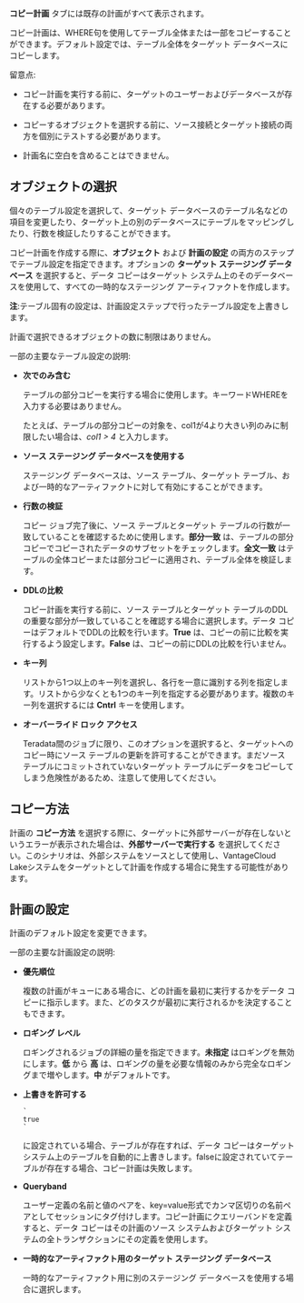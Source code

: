 **コピー計画** タブには既存の計画がすべて表示されます。

コピー計画は、WHERE句を使用してテーブル全体または一部をコピーすることができます。デフォルト設定では、テーブル全体をターゲット データベースにコピーします。

留意点:

-   コピー計画を実行する前に、ターゲットのユーザーおよびデータベースが存在する必要があります。


-   コピーするオブジェクトを選択する前に、ソース接続とターゲット接続の両方を個別にテストする必要があります。


-   計画名に空白を含めることはできません。


## オブジェクトの選択


個々のテーブル設定を選択して、ターゲット データベースのテーブル名などの項目を変更したり、ターゲット上の別のデータベースにテーブルをマッピングしたり、行数を検証したりすることができます。

コピー計画を作成する際に、**オブジェクト** および **計画の設定** の両方のステップでテーブル設定を指定できます。オプションの **ターゲット ステージング データベース** を選択すると、データ コピーはターゲット システム上のそのデータベースを使用して、すべての一時的なステージング アーティファクトを作成します。

**注**:テーブル固有の設定は、計画設定ステップで行ったテーブル設定を上書きします。

計画で選択できるオブジェクトの数に制限はありません。

一部の主要なテーブル設定の説明:

-   **次でのみ含む**

    テーブルの部分コピーを実行する場合に使用します。キーワードWHEREを入力する必要はありません。

    たとえば、テーブルの部分コピーの対象を、col1が4より大きい列のみに制限したい場合は、*col1 > 4* と入力します。


-   **ソース ステージング データベースを使用する**

    ステージング データベースは、ソース テーブル、ターゲット テーブル、および一時的なアーティファクトに対して有効にすることができます。


-   **行数の検証**

    コピー ジョブ完了後に、ソース テーブルとターゲット テーブルの行数が一致していることを確認するために使用します。**部分一致** は、テーブルの部分コピーでコピーされたデータのサブセットをチェックします。**全文一致** はテーブルの全体コピーまたは部分コピーに適用され、テーブル全体を検証します。


-   **DDLの比較**

    コピー計画を実行する前に、ソース テーブルとターゲット テーブルのDDLの重要な部分が一致していることを確認する場合に選択します。データ コピーはデフォルトでDDLの比較を行います。**True** は、コピーの前に比較を実行するよう設定します。**False** は、コピーの前にDDLの比較を行いません。


-   **キー列**

    リストから1つ以上のキー列を選択し、各行を一意に識別する列を指定します。リストから少なくとも1つのキー列を指定する必要があります。複数のキー列を選択するには **Cntrl** キーを使用します。


-   **オーバーライド ロック アクセス**

    Teradata間のジョブに限り、このオプションを選択すると、ターゲットへのコピー時にソース テーブルの更新を許可することができます。まだソース テーブルにコミットされていないターゲット テーブルにデータをコピーしてしまう危険性があるため、注意して使用してください。


## コピー方法


計画の **コピー方法** を選択する際に、ターゲットに外部サーバーが存在しないというエラーが表示された場合は、**外部サーバーで実行する** を選択してください。このシナリオは、外部システムをソースとして使用し、VantageCloud Lakeシステムをターゲットとして計画を作成する場合に発生する可能性があります。

## 計画の設定


計画のデフォルト設定を変更できます。

一部の主要な計画設定の説明:

-   **優先順位**

    複数の計画がキューにある場合に、どの計画を最初に実行するかをデータ コピーに指示します。また、どのタスクが最初に実行されるかを決定することもできます。


-   **ロギング レベル**

    ロギングされるジョブの詳細の量を指定できます。**未指定** はロギングを無効にします。**低** から **高** は、ロギングの量を必要な情報のみから完全なロギングまで増やします。**中** がデフォルトです。


-   **上書きを許可する**

 
        `
        true
        `
      に設定されている場合、テーブルが存在すれば、データ コピーはターゲット システム上のテーブルを自動的に上書きします。falseに設定されていてテーブルが存在する場合、コピー計画は失敗します。


-   **Queryband**

    ユーザー定義の名前と値のペアを、key=value形式でカンマ区切りの名前ペアとしてセッションにタグ付けします。コピー計画にクエリーバンドを定義すると、データ コピーはその計画のソース システムおよびターゲット システムの全トランザクションにその定義を使用します。


-   **一時的なアーティファクト用のターゲット ステージング データベース**

    一時的なアーティファクト用に別のステージング データベースを使用する場合に選択します。


